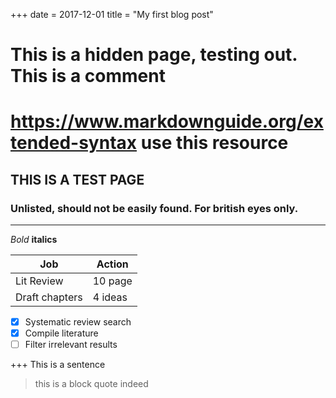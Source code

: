 +++
date = 2017-12-01
title = "My first blog post"

# This is a hidden page, testing out. This is a comment
# https://www.markdownguide.org/extended-syntax use this resource

## THIS IS A TEST PAGE
### Unlisted, should not be easily found. For british eyes only.
___

*Bold*
**italics**

| Job         | Action      |
| ----------- | ----------- |
| Lit Review  | 10 page     |
| Draft chapters  | 4 ideas      |


- [x] Systematic review search
- [x] Compile literature
- [ ] Filter irrelevant results

+++
This is a sentence
> this is a block quote
indeed
